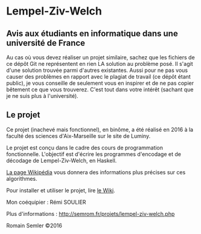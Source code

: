 # Lempel-Ziv-Welch
## Avis aux étudiants en informatique dans une université de France
Au cas où vous devez réaliser un projet similaire, sachez que les fichiers de ce dépôt Git ne représentent en rien LA solution au problème posé. Il s'agit d'une solution trouvée parmi d'autres existantes. Aussi pour ne pas vous causer des problèmes en rapport avec le plagiat de travail (ce dépôt étant public), je vous conseille de seulement vous en inspirer et de ne pas copier bêtement ce que vous trouverez. C'est tout dans votre intérêt (sachant que je ne suis plus à l'université).   
   
## Le projet

Ce projet (inachevé mais fonctionnel), en binôme, a été réalisé en 2016 à la faculté des sciences d'Aix-Marseille sur le site de Luminy.

Le projet est conçu dans le cadre des cours de programmation fonctionnelle. L'objectif est d'écrire les programmes d'encodage et de décodage de Lempel-Ziv-Welch, en Haskell.

[La page Wikipédia](https://fr.wikipedia.org/wiki/Lempel-Ziv-Welch) vous donnera des informations plus précises sur ces algorithmes.  

Pour installer et utiliser le projet, lire [le Wiki](https://github.com/Semrom/Lempel-Ziv-Welch/wiki).

Mon coéquipier : Rémi SOULIER

Plus d'informations : http://semrom.fr/projets/lempel-ziv-welch.php  

Romain Semler ©2016
